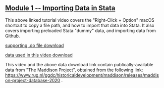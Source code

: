 ## [Module 1 -- Importing Data in Stata](https://pjakiela.github.io/stata/importLocalCloud.mp4)

This above linked tutorial video covers the "Right-Click + Option" macOS shortcut to copy a file path, and how to import that data into Stata. It also covers importing preloaded Stata "dummy" data, and importing data from Github.

[supporting .do file download](https://pjakiela.github.io/stata/importLocalCloud.do)

[data used in this video download](https://pjakiela.github.io/stata/mpd2020.dta)

This video and the above data download link contain publically-available data from "The Maddison Project", obtained from the following link: https://www.rug.nl/ggdc/historicaldevelopment/maddison/releases/maddison-project-database-2020 .

